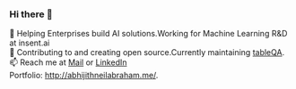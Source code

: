 ### Hi there 👋
<!--
![](https://media.tenor.com/images/76ddd52c083db7ed839874e3e28a8119/tenor.gif)
-->

🔭 Helping Enterprises build AI solutions.Working for Machine Learning R&D at insent.ai   
👯 Contributing to and creating open source.Currently maintaining [tableQA](https://github.com/abhijithneilabraham/tableQA).  
📫 Reach me at [Mail](abhijithneilabrahampk@gmail.com) or [LinkedIn](https://www.linkedin.com/in/abhijith-neil-abraham-765165141/. )    
Portfolio: http://abhijithneilabraham.me/. 

<!--
**abhijithneilabraham/abhijithneilabraham** is a ✨ _special_ ✨ repository because its `README.md` (this file) appears on your GitHub profile.

Here are some ideas to get you started:

- 🔭 I’m currently working on ...
- 🌱 I’m currently learning ...
- 👯 I’m looking to collaborate on ...
- 🤔 I’m looking for help with ...
- 💬 Ask me about ...
- 📫 How to reach me: ...
- 😄 Pronouns: ...
- ⚡ Fun fact: ...
-->
